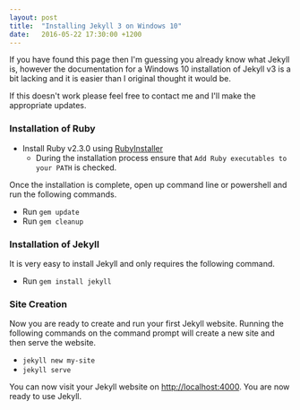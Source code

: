 ```yaml
---
layout: post
title:  "Installing Jekyll 3 on Windows 10"
date:   2016-05-22 17:30:00 +1200
---
```

If you have found this page then I'm guessing you already know what Jekyll is, however the documentation for a Windows 10 installation of Jekyll v3 is a bit lacking and it is easier than I original thought it would be. 

If this doesn't work please feel free to contact me and I'll make the appropriate updates.

### Installation of Ruby
 - Install Ruby v2.3.0 using [RubyInstaller](http://rubyinstaller.org/downloads/)
    - During the installation process ensure that `Add Ruby executables to your PATH` is checked.

Once the installation is complete, open up command line or powershell and run the following commands.

 - Run `gem update`
 - Run `gem cleanup`
 
### Installation of Jekyll
It is very easy to install Jekyll and only requires the following command.

 - Run `gem install jekyll`

### Site Creation
Now you are ready to create and run your first Jekyll website. Running the following commands on the command prompt will create a new site and then serve the website.

 - `jekyll new my-site`
 - `jekyll serve`

You can now visit your Jekyll website on [http://localhost:4000](http://localhost:4000). You are now ready to use Jekyll.